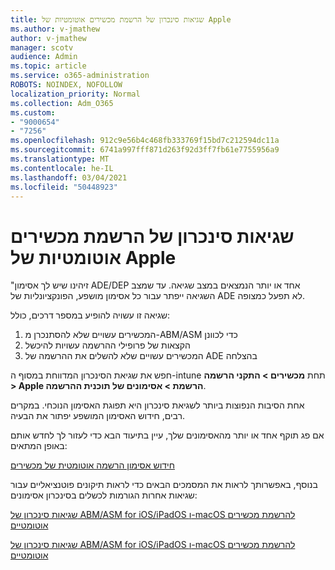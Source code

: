 ```yaml
---
title: שגיאות סינכרון של הרשמת מכשירים אוטומטיות של Apple
ms.author: v-jmathew
author: v-jmathew
manager: scotv
audience: Admin
ms.topic: article
ms.service: o365-administration
ROBOTS: NOINDEX, NOFOLLOW
localization_priority: Normal
ms.collection: Adm_O365
ms.custom:
- "9000654"
- "7256"
ms.openlocfilehash: 912c9e56b4c468fb333769f15bd7c212594dc11a
ms.sourcegitcommit: 6741a997fff871d263f92d3ff7fb61e7755956a9
ms.translationtype: MT
ms.contentlocale: he-IL
ms.lasthandoff: 03/04/2021
ms.locfileid: "50448923"
---
```

# <a name="apple-automatic-device-enrollment-sync-errors"></a>שגיאות סינכרון של הרשמת מכשירים אוטומטיות של Apple

"זיהינו שיש לך אסימון ADE/DEP אחד או יותר הנמצאים במצב שגיאה. עד שמצב השגיאה ייפתר עבור כל אסימון מושפע, הפונקציונליות של ADE לא תפעל כמצופה.

שגיאה זו עשויה להופיע במספר דרכים, כולל:

1. המכשירים עשויים שלא להסתנכרן מ-ABM/ASM כדי לכוונן
2. הקצאות של פרופילי ההרשמה עשויות להיכשל
3. המכשירים עשויים שלא להשלים את ההרשמה של ADE בהצלחה

חפש את שגיאת הסינכרון המדווחת במסוף ה-intune תחת **מכשירים > התקני הרשמה > Apple הרשמת > אסימונים של תוכנית ההרשמה**.

אחת הסיבות הנפוצות ביותר לשגיאת סינכרון היא תפוגת האסימון הנוכחי. במקרים רבים, חידוש האסימון המושפע יפתור את הבעיה.

אם פג תוקף אחד או יותר מהאסימונים שלך, עיין בתיעוד הבא כדי לעזור לך לחדש אותם באופן המתאים:

[חידוש אסימון הרשמה אוטומטית של מכשירים](https://docs.microsoft.com/mem/intune/enrollment/device-enrollment-program-enroll-ios#renew-an-automated-device-enrollment-token)

בנוסף, באפשרותך לראות את המסמכים הבאים כדי לראות תיקונים פוטנציאליים עבור שגיאות אחרות הגורמות לכשלים בסינכרון אסימונים:

[שגיאות סינכרון של ABM/ASM for iOS/iPadOS ו-macOS להרשמת מכשירים אוטומטיים](https://docs.microsoft.com/mem/intune/enrollment/troubleshoot-ios-enrollment-errors#sync-token-errors-between-intune-and-ade-dep)







[שגיאות סינכרון של ABM/ASM for iOS/iPadOS ו-macOS להרשמת מכשירים אוטומטיים](https://docs.microsoft.com/mem/intune/enrollment/troubleshoot-ios-enrollment-errors#resolutions-when-syncing-tokens-between-intune-and-abmasm-for-automated-device-enrollment)
